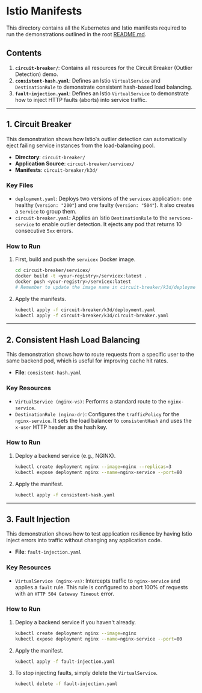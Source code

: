 # Istio Manifests

This directory contains all the Kubernetes and Istio manifests required to run the demonstrations outlined in the root [README.md](../README.md).

## Contents

1. **`circuit-breaker/`**: Contains all resources for the Circuit Breaker (Outlier Detection) demo.
2. **`consistent-hash.yaml`**: Defines an Istio `VirtualService` and `DestinationRule` to demonstrate consistent hash-based load balancing.
3. **`fault-injection.yaml`**: Defines an Istio `VirtualService` to demonstrate how to inject HTTP faults (aborts) into service traffic.

---

## 1. Circuit Breaker

This demonstration shows how Istio's outlier detection can automatically eject failing service instances from the load-balancing pool.

* **Directory**: `circuit-breaker/`
* **Application Source**: `circuit-breaker/servicex/`
* **Manifests**: `circuit-breaker/k3d/`

### Key Files

* `deployment.yaml`: Deploys two versions of the `servicex` application: one healthy (`version: "200"`) and one faulty (`version: "504"`). It also creates a `Service` to group them.
* `circuit-breaker.yaml`: Applies an Istio `DestinationRule` to the `servicex-service` to enable outlier detection. It ejects any pod that returns 10 consecutive `5xx` errors.

### How to Run

1. First, build and push the `servicex` Docker image.

    ```sh
    cd circuit-breaker/servicex/
    docker build -t <your-registry>/servicex:latest .
    docker push <your-registry>/servicex:latest
    # Remember to update the image name in circuit-breaker/k3d/deployment.yaml
    ```

2. Apply the manifests.

    ```sh
    kubectl apply -f circuit-breaker/k3d/deployment.yaml
    kubectl apply -f circuit-breaker/k3d/circuit-breaker.yaml
    ```

---

## 2. Consistent Hash Load Balancing

This demonstration shows how to route requests from a specific user to the same backend pod, which is useful for improving cache hit rates.

* **File**: `consistent-hash.yaml`

### Key Resources

* `VirtualService (nginx-vs)`: Performs a standard route to the `nginx-service`.
* `DestinationRule (nginx-dr)`: Configures the `trafficPolicy` for the `nginx-service`. It sets the load balancer to `consistentHash` and uses the `x-user` HTTP header as the hash key.

### How to Run

1. Deploy a backend service (e.g., NGINX).

    ```sh
    kubectl create deployment nginx --image=nginx --replicas=3
    kubectl expose deployment nginx --name=nginx-service --port=80
    ```

2. Apply the manifest.

    ```sh
    kubectl apply -f consistent-hash.yaml
    ```

---

## 3. Fault Injection

This demonstration shows how to test application resilience by having Istio inject errors into traffic without changing any application code.

* **File**: `fault-injection.yaml`

### Key Resources

* `VirtualService (nginx-vs)`: Intercepts traffic to `nginx-service` and applies a `fault` rule. This rule is configured to abort 100% of requests with an `HTTP 504 Gateway Timeout` error.

### How to Run

1. Deploy a backend service if you haven't already.

    ```sh
    kubectl create deployment nginx --image=nginx
    kubectl expose deployment nginx --name=nginx-service --port=80
    ```

2. Apply the manifest.

    ```sh
    kubectl apply -f fault-injection.yaml
    ```

3. To stop injecting faults, simply delete the `VirtualService`.

    ```sh
    kubectl delete -f fault-injection.yaml
    ```
